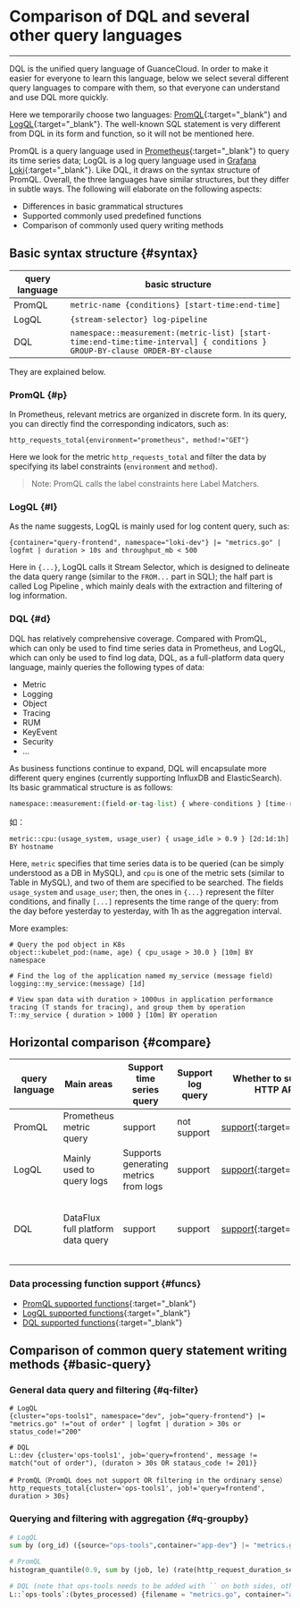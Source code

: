 # Comparison of DQL and several other query languages

---

DQL is the unified query language of GuanceCloud. In order to make it easier for everyone to learn this language, below we select several different query languages to compare with them, so that everyone can understand and use DQL more quickly.

Here we temporarily choose two languages: [PromQL](https://prometheus.io/docs/prometheus/latest/querying/basics/){:target="_blank"} and [LogQL](https://grafana.com/docs/loki/latest/logql/){:target="_blank"}. The well-known SQL statement is very different from DQL in its form and function, so it will not be mentioned here.

PromQL is a query language used in [Prometheus](https://prometheus.io/){:target="_blank"} to query its time series data; LogQL is a log query language used in [Grafana Loki](https://grafana.com/oss/loki/){:target="_blank"}. Like DQL, it draws on the syntax structure of PromQL. Overall, the three languages have similar structures, but they differ in subtle ways. The following will elaborate on the following aspects:

- Differences in basic grammatical structures
- Supported commonly used predefined functions
- Comparison of commonly used query writing methods

## Basic syntax structure {#syntax}

| query language | basic structure                                                                                                           |
| -------------- | ------------------------------------------------------------------------------------------------------------------------- |
| PromQL         | `metric-name {conditions} [start-time:end-time]`                                                                          |
| LogQL          | `{stream-selector} log-pipeline`                                                                                          |
| DQL            | `namespace::measurement:(metric-list) [start-time:end-time:time-interval] { conditions } GROUP-BY-clause ORDER-BY-clause` |

They are explained below.

### PromQL {#p}

In Prometheus, relevant metrics are organized in discrete form. In its query, you can directly find the corresponding indicators, such as:

``` not-set
http_requests_total{environment="prometheus", method!="GET"}
```

Here we look for the metric `http_requests_total` and filter the data by specifying its label constraints (`environment` and `method`).

> Note: PromQL calls the label constraints here Label Matchers.

### LogQL {#l}

As the name suggests, LogQL is mainly used for log content query, such as:

``` not-set
{container="query-frontend", namespace="loki-dev"} |= "metrics.go" | logfmt | duration > 10s and throughput_mb < 500
```

Here in `{...}`, LogQL calls it Stream Selector, which is designed to delineate the data query range (similar to the `FROM...` part in SQL); the half part is called Log Pipeline , which mainly deals with the extraction and filtering of log information.

### DQL {#d}

DQL has relatively comprehensive coverage. Compared with PromQL, which can only be used to find time series data in Prometheus, and LogQL, which can only be used to find log data, DQL, as a full-platform data query language, mainly queries the following types of data:

- Metric
- Logging
- Object
- Tracing
- RUM
- KeyEvent
- Security
- ...

As business functions continue to expand, DQL will encapsulate more different query engines (currently supporting InfluxDB and ElasticSearch). Its basic grammatical structure is as follows:

```python
namespace::measurement:(field-or-tag-list) { where-conditions } [time-range] BY-clause ORDER-BY-clause
```

如：

``` not-set
metric::cpu:(usage_system, usage_user) { usage_idle > 0.9 } [2d:1d:1h] BY hostname
```

Here, `metric` specifies that time series data is to be queried (can be simply understood as a DB in MySQL), and `cpu` is one of the metric sets (similar to Table in MySQL), and two of them are specified to be searched. The fields `usage_system` and `usage_user`; then, the ones in `{...}` represent the filter conditions, and finally `[...]` represents the time range of the query: from the day before yesterday to yesterday, with 1h as the aggregation interval.

More examples:

```not-set
# Query the pod object in K8s
object::kubelet_pod:(name, age) { cpu_usage > 30.0 } [10m] BY namespace

# Find the log of the application named my_service (message field)
logging::my_service:(message) [1d]

# View span data with duration > 1000us in application performance tracing (T stands for tracing), and group them by operation
T::my_service { duration > 1000 } [10m] BY operation
```

## Horizontal comparison {#compare}

| query language | Main areas                        | Support time series query             | Support log query | Whether to support HTTP API                                                          | Whether to support Pipeline               | Support time range search | Support group by aggregation                                                                                        |
| -------------- | --------------------------------- | ------------------------------------- | ----------------- | ------------------------------------------------------------------------------------ | ----------------------------------------- | ------------------------- | ------------------------------------------------------------------------------------------------------------------- |
| PromQL         | Prometheus metric query           | support                               | not support       | [support](https://prometheus.io/docs/prometheus/latest/querying/api/){:target="_blank"} | not support                               | support                   | [support](https://prometheus.io/docs/prometheus/latest/querying/operators/#aggregation-operators){:target="_blank"} |
| LogQL          | Mainly used to query logs         | Supports generating metrics from logs | support           | [support](https://grafana.com/docs/loki/latest/api/){:target="_blank"}               | support                                   | support                   | [support](https://grafana.com/docs/loki/latest/logql/#aggregation-operators){:target="_blank"}                      |
| DQL            | DataFlux full platform data query | support                               | support           | [support](apis.md#api-raw-query){:target="_blank"}                                   | not support (Pre-cut on the DataKit side) | support                   | support                                                                                                             |

### Data processing function support {#funcs}

- [PromQL supported functions](https://prometheus.io/docs/prometheus/latest/querying/functions/#functions){:target="_blank"}
- [LogQL supported functions](https://grafana.com/docs/loki/latest/logql/#metric-queries){:target="_blank"}
- [DQL supported functions](../dql/funcs.md){:target="_blank"}

<!-- markdownlint-disable MD013 -->
## Comparison of common query statement writing methods {#basic-query}
<!-- markdownlint-enable -->
### General data query and filtering {#q-filter}

```not-set
# LogQL
{cluster="ops-tools1", namespace="dev", job="query-frontend"} |= "metrics.go" !="out of order" | logfmt | duration > 30s or status_code!="200"

# DQL
L::dev {cluster='ops-tools1', job='query=frontend', message != match("out of order"), (duraton > 30s OR stataus_code != 201)}

# PromQL（PromQL does not support OR filtering in the ordinary sense）
http_requests_total{cluster='ops-tools1', job!='query=frontend', duration > 30s}
```

### Querying and filtering with aggregation {#q-groupby}

```python
# LogQL
sum by (org_id) ({source="ops-tools",container="app-dev"} |= "metrics.go" | logfmt | unwrap bytes_processed [1m])

# PromQL
histogram_quantile(0.9, sum by (job, le) (rate(http_request_duration_seconds_bucket[10m])))

# DQL (note that ops-tools needs to be added with `` on both sides, otherwise it will be parsed into a subtraction expression)
L::`ops-tools`:(bytes_processed) {filename = "metrics.go", container="app-dev"} [2m] BY sum(orig_id)
```
